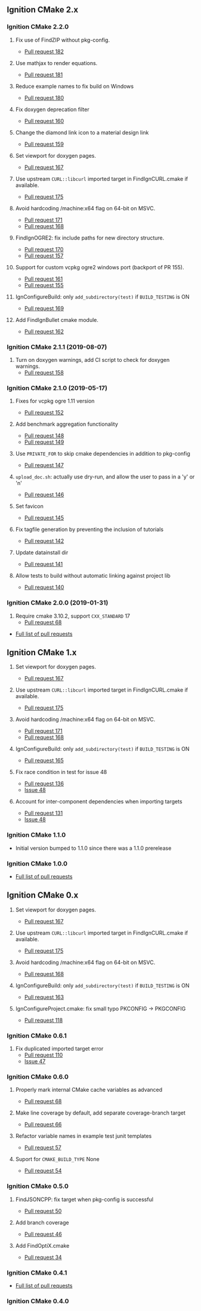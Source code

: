 ## Ignition CMake 2.x

### Ignition CMake 2.2.0

1. Fix use of FindZIP without pkg-config.
    * [Pull request 182](https://bitbucket.org/ignitionrobotics/ign-cmake/pull-requests/182)

1. Use mathjax to render equations.
    * [Pull request 181](https://bitbucket.org/ignitionrobotics/ign-cmake/pull-requests/181)

1. Reduce example names to fix build on Windows
    * [Pull request 180](https://bitbucket.org/ignitionrobotics/ign-cmake/pull-requests/180)

1. Fix doxygen deprecation filter
    * [Pull request 160](https://bitbucket.org/ignitionrobotics/ign-cmake/pull-requests/160)

1. Change the diamond link icon to a material design link
    * [Pull request 159](https://bitbucket.org/ignitionrobotics/ign-cmake/pull-requests/159)

1. Set viewport for doxygen pages.
    * [Pull request 167](https://bitbucket.org/ignitionrobotics/ign-cmake/pull-requests/167)

1. Use upstream `CURL::libcurl` imported target in FindIgnCURL.cmake if available.
    * [Pull request 175](https://bitbucket.org/ignitionrobotics/ign-cmake/pull-requests/175)

1. Avoid hardcoding /machine:x64 flag on 64-bit on MSVC.
    * [Pull request 171](https://bitbucket.org/ignitionrobotics/ign-cmake/pull-requests/171)
    * [Pull request 168](https://bitbucket.org/ignitionrobotics/ign-cmake/pull-requests/168)

1. FindIgnOGRE2: fix include paths for new directory structure.
    * [Pull request 170](https://bitbucket.org/ignitionrobotics/ign-cmake/pull-requests/170)
    * [Pull request 157](https://bitbucket.org/ignitionrobotics/ign-cmake/pull-requests/157)

1. Support for custom vcpkg ogre2 windows port (backport of PR 155).
    * [Pull request 161](https://bitbucket.org/ignitionrobotics/ign-cmake/pull-requests/161)
    * [Pull request 155](https://bitbucket.org/ignitionrobotics/ign-cmake/pull-requests/155)

1. IgnConfigureBuild: only `add_subdirectory(test)` if `BUILD_TESTING` is ON
    * [Pull request 169](https://bitbucket.org/ignitionrobotics/ign-cmake/pull-requests/169)

1. Add FindIgnBullet cmake module.
    * [Pull request 162](https://bitbucket.org/ignitionrobotics/ign-cmake/pull-requests/162)

### Ignition CMake 2.1.1 (2019-08-07)

1. Turn on doxygen warnings, add CI script to check for doxygen warnings.
    * [Pull request 158](https://bitbucket.org/ignitionrobotics/ign-cmake/pull-requests/158)

### Ignition CMake 2.1.0 (2019-05-17)

1. Fixes for vcpkg ogre 1.11 version
    * [Pull request 152](https://bitbucket.org/ignitionrobotics/ign-cmake/pull-requests/152)

1. Add benchmark aggregation functionality
    * [Pull request 148](https://bitbucket.org/ignitionrobotics/ign-cmake/pull-requests/148)
    * [Pull request 149](https://bitbucket.org/ignitionrobotics/ign-cmake/pull-requests/149)

1. Use `PRIVATE_FOR` to skip cmake dependencies in addition to pkg-config
    * [Pull request 147](https://bitbucket.org/ignitionrobotics/ign-cmake/pull-requests/147)

1. `upload_doc.sh`: actually use dry-run, and allow the user to pass in a 'y' or 'n'
    * [Pull request 146](https://bitbucket.org/ignitionrobotics/ign-cmake/pull-requests/146)

1. Set favicon
    * [Pull request 145](https://bitbucket.org/ignitionrobotics/ign-cmake/pull-requests/145)

1. Fix tagfile generation by preventing the inclusion of tutorials
    * [Pull request 142](https://bitbucket.org/ignitionrobotics/ign-cmake/pull-requests/142)

1. Update datainstall dir
    * [Pull request 141](https://bitbucket.org/ignitionrobotics/ign-cmake/pull-requests/141)

1. Allow tests to build without automatic linking against project lib
    * [Pull request 140](https://bitbucket.org/ignitionrobotics/ign-cmake/pull-requests/140)

### Ignition CMake 2.0.0 (2019-01-31)

1. Require cmake 3.10.2, support `CXX_STANDARD` 17
    * [Pull request 68](https://bitbucket.org/ignitionrobotics/ign-cmake/pull-requests/68)

* [Full list of pull requests]( https://bitbucket.org/ignitionrobotics/ign-cmake/branches/compare/ignition-cmake2_2.0.0%0Dign-cmake1#pull-requests)

## Ignition CMake 1.x

1. Set viewport for doxygen pages.
    * [Pull request 167](https://bitbucket.org/ignitionrobotics/ign-cmake/pull-requests/167)

1. Use upstream `CURL::libcurl` imported target in FindIgnCURL.cmake if available.
    * [Pull request 175](https://bitbucket.org/ignitionrobotics/ign-cmake/pull-requests/175)

1. Avoid hardcoding /machine:x64 flag on 64-bit on MSVC.
    * [Pull request 171](https://bitbucket.org/ignitionrobotics/ign-cmake/pull-requests/171)
    * [Pull request 168](https://bitbucket.org/ignitionrobotics/ign-cmake/pull-requests/168)

1. IgnConfigureBuild: only `add_subdirectory(test)` if `BUILD_TESTING` is ON
    * [Pull request 165](https://bitbucket.org/ignitionrobotics/ign-cmake/pull-requests/165)

1. Fix race condition in test for issue 48
    * [Pull request 136](https://bitbucket.org/ignitionrobotics/ign-cmake/pull-requests/136)
    * [Issue 48](https://bitbucket.org/ignitionrobotics/ign-cmake/issue/48)

1. Account for inter-component dependencies when importing targets
    * [Pull request 131](https://bitbucket.org/ignitionrobotics/ign-cmake/pull-requests/131)
    * [Issue 48](https://bitbucket.org/ignitionrobotics/ign-cmake/issue/48)

### Ignition CMake 1.1.0

* Initial version bumped to 1.1.0 since there was a 1.1.0 prerelease

### Ignition CMake 1.0.0

* [Full list of pull requests](https://bitbucket.org/ignitionrobotics/ign-cmake/branches/compare/ignition-cmake1_1.0.0%0Dign-cmake0#pull-requests)

## Ignition CMake 0.x

1. Set viewport for doxygen pages.
    * [Pull request 167](https://bitbucket.org/ignitionrobotics/ign-cmake/pull-requests/167)

1. Use upstream `CURL::libcurl` imported target in FindIgnCURL.cmake if available.
    * [Pull request 175](https://bitbucket.org/ignitionrobotics/ign-cmake/pull-requests/175)

1. Avoid hardcoding /machine:x64 flag on 64-bit on MSVC.
    * [Pull request 168](https://bitbucket.org/ignitionrobotics/ign-cmake/pull-requests/168)

1. IgnConfigureBuild: only `add_subdirectory(test)` if `BUILD_TESTING` is ON
    * [Pull request 163](https://bitbucket.org/ignitionrobotics/ign-cmake/pull-requests/163)

1. IgnConfigureProject.cmake: fix small typo PKCONFIG -> PKGCONFIG
    * [Pull request 118](https://bitbucket.org/ignitionrobotics/ign-cmake/pull-requests/118)

### Ignition CMake 0.6.1

1. Fix duplicated imported target error
    * [Pull request 110](https://bitbucket.org/ignitionrobotics/ign-cmake/pull-requests/110)
    * [Issue 47](https://bitbucket.org/ignitionrobotics/ign-cmake/issue/47)

### Ignition CMake 0.6.0

1. Properly mark internal CMake cache variables as advanced
    * [Pull request 68](https://bitbucket.org/ignitionrobotics/ign-cmake/pull-requests/68)

1. Make line coverage by default, add separate coverage-branch target
    * [Pull request 66](https://bitbucket.org/ignitionrobotics/ign-cmake/pull-requests/66)

1. Refactor variable names in example test junit templates
    * [Pull request 57](https://bitbucket.org/ignitionrobotics/ign-cmake/pull-requests/57)

1. Suport for `CMAKE_BUILD_TYPE` None
    * [Pull request 54](https://bitbucket.org/ignitionrobotics/ign-cmake/pull-requests/54)

### Ignition CMake 0.5.0

1. FindJSONCPP: fix target when pkg-config is successful
    * [Pull request 50](https://bitbucket.org/ignitionrobotics/ign-cmake/pull-requests/50)

1. Add branch coverage
    * [Pull request 46](https://bitbucket.org/ignitionrobotics/ign-cmake/pull-requests/46)

1. Add FindOptiX.cmake
    * [Pull request 34](https://bitbucket.org/ignitionrobotics/ign-cmake/pull-requests/34)

### Ignition CMake 0.4.1

* [Full list of pull requests](https://bitbucket.org/ignitionrobotics/ign-cmake/branches/compare/ignition-cmake_0.4.1%0Dignition-cmake_0.4.0#pull-requests)

### Ignition CMake 0.4.0

